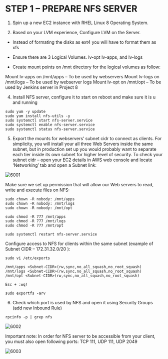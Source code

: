 # STEP 1 – PREPARE NFS SERVER

1. Spin up a new EC2 instance with RHEL Linux 8 Operating System.

2. Based on your LVM experience, Configure LVM on the Server.

- Instead of formating the disks as ext4 you will have to format them as xfs

- Ensure there are 3 Logical Volumes. lv-opt lv-apps, and lv-logs

- Create mount points on /mnt directory for the logical volumes as follow:

Mount lv-apps on /mnt/apps – To be used by webservers
Mount lv-logs on /mnt/logs – To be used by webserver logs
Mount lv-opt on /mnt/opt – To be used by Jenkins server in Project 8

4. Install NFS server, configure it to start on reboot and make sure it is u and running

```
sudo yum -y update
sudo yum install nfs-utils -y
sudo systemctl start nfs-server.service
sudo systemctl enable nfs-server.service
sudo systemctl status nfs-server.service
```

5. Export the mounts for webservers’ subnet cidr to connect as clients. For simplicity, you will install your all three Web Servers 
inside the same subnet, but in production set up you would probably want to separate each tier inside its own subnet for higher 
level of security.
To check your subnet cidr – open your EC2 details in AWS web console and locate ‘Networking’ tab and open a Subnet link:


![6001](https://user-images.githubusercontent.com/85270361/210139096-83606401-3872-4c41-819e-9bc8efd36aff.PNG)


Make sure we set up permission that will allow our Web servers to read, write and execute files on NFS:

```
sudo chown -R nobody: /mnt/apps
sudo chown -R nobody: /mnt/logs
sudo chown -R nobody: /mnt/opt

sudo chmod -R 777 /mnt/apps
sudo chmod -R 777 /mnt/logs
sudo chmod -R 777 /mnt/opt

sudo systemctl restart nfs-server.service
```

Configure access to NFS for clients within the same subnet (example of Subnet CIDR – 172.31.32.0/20 ):

```
sudo vi /etc/exports

/mnt/apps <Subnet-CIDR>(rw,sync,no_all_squash,no_root_squash)
/mnt/logs <Subnet-CIDR>(rw,sync,no_all_squash,no_root_squash)
/mnt/opt <Subnet-CIDR>(rw,sync,no_all_squash,no_root_squash)

Esc + :wq!

sudo exportfs -arv
```

6. Check which port is used by NFS and open it using Security Groups (add new Inbound Rule)

```
rpcinfo -p | grep nfs
```


![6002](https://user-images.githubusercontent.com/85270361/210139194-8b530ac6-c9c3-496a-b4c2-7502fcb25186.PNG)


Important note: In order for NFS server to be accessible from your client, you must also open following ports: TCP 111, UDP 111, 
UDP 2049


![6003](https://user-images.githubusercontent.com/85270361/210139251-c4cc5219-a207-40ba-9dec-f38a9b0d2424.PNG)


